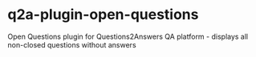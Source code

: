 q2a-plugin-open-questions
=========================

Open Questions plugin for Questions2Answers QA platform - displays all non-closed questions without answers